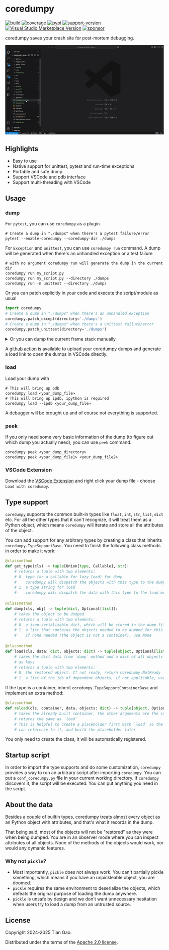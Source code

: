 # coredumpy

[![build](https://github.com/gaogaotiantian/coredumpy/actions/workflows/build_test.yaml/badge.svg)](https://github.com/gaogaotiantian/coredumpy/actions/workflows/build_test.yaml)
[![coverage](https://img.shields.io/codecov/c/github/gaogaotiantian/coredumpy)](https://codecov.io/gh/gaogaotiantian/coredumpy)
[![pypi](https://img.shields.io/pypi/v/coredumpy.svg)](https://pypi.org/project/coredumpy/)
[![support-version](https://img.shields.io/pypi/pyversions/coredumpy)](https://img.shields.io/pypi/pyversions/coredumpy)
[![Visual Studio Marketplace Version](https://img.shields.io/visual-studio-marketplace/v/gaogaotiantian.coredumpy-vscode)](https://marketplace.visualstudio.com/items?itemName=gaogaotiantian.coredumpy-vscode)
[![sponsor](https://img.shields.io/badge/%E2%9D%A4-Sponsor%20me-%23c96198?style=flat&logo=GitHub)](https://github.com/sponsors/gaogaotiantian)

coredumpy saves your crash site for post-mortem debugging.

<p align="center">
    <img src="img/showcase.gif" />
</p>


## Highlights

* Easy to use
* Native support for unittest, pytest and run-time exceptions
* Portable and safe dump
* Support VSCode and pdb interface
* Support multi-threading with VSCode

## Usage

### dump

For `pytest`, you can use `coredumpy` as a plugin

```
# Create a dump in "./dumps" when there's a pytest failure/error
pytest --enable-coredumpy --coredumpy-dir ./dumps
```

For `Exception` and `unittest`, you can use `coredumpy run` command.
A dump will be generated when there's an unhandled exception or a test failure

```
# with no argument coredumpy run will generate the dump in the current dir
coredumpy run my_script.py
coredumpy run my_script.py --directory ./dumps
coredumpy run -m unittest --directory ./dumps
```

Or you can patch explicitly in your code and execute the script/module as usual

```python
import coredumpy
# Create a dump in "./dumps" when there's an unhandled exception
coredumpy.patch_except(directory='./dumps')
# Create a dump in "./dumps" when there's a unittest failure/error
coredumpy.patch_unittest(directory='./dumps')
```

<details>

<summary>
Or you can dump the current frame stack manually
</summary>

```python
import coredumpy

# Without frame argument, top frame will be the caller of coredumpy.dump()
coredumpy.dump()
# Specify a specific frame as the top frame to dump
coredumpy.dump(frame)
# Set the search depth to 2 to reduce the dump size
coredumpy.dump(depth=2)
# Specify a filename to save the dump, without it a unique name will be generated
coredumpy.dump(path='coredumpy.dump')
# You can use a function for path
coredumpy.dump(path=lambda: f"coredumpy_{time.time()}.dump")
# Specify a directory to keep the dump
coredumpy.dump(directory='./dumps')
# Specify the description of the dump for peek
coredumpy.dump(description="a random dump")
```

</details>

A [github action](https://github.com/gaogaotiantian/upload-coredumpy) is available
to upload your coredumpy dumps and generate a load link to open the dumps in VSCode
directly.

### load

Load your dump with

```
# This will bring up pdb
coredumpy load <your_dump_file>
# This will bring up ipdb, ipython is required
coredumpy load --ipdb <your_dump_file>
```

A debugger will be brought up and of course not everything is supported.

### peek

If you only need some very basic information of the dump (to figure out which dump
you actually need), you can use `peek` command.

```
coredumpy peek <your_dump_directory>
coredumpy peek <your_dump_file1> <your_dump_file2>
```

### VSCode Extension

Download the [VSCode Extension](https://marketplace.visualstudio.com/items?itemName=gaogaotiantian.coredumpy-vscode)
and right click your dump file - choose `Load with coredumpy`.

## Type support

`coredumpy` supports the common built-in types like `float`, `int`, `str`, `list`,
`dict` etc. For all the other types that it can't recognize, it will treat them as
a Python object, which means `coredumpy` will iterate and store all the attributes
of the object.

You can add support for any arbitrary types by creating a class that inherits
`coredumpy.TypeSupportBase`. You need to finish the following class methods in
order to make it work:

```python
@classmethod
def get_type(cls) -> tuple[Union[type, Callable], str]:
    # returns a tuple with two elements:
    # 0. type (or a callable for lazy load) for dump
    #    coredumpy will dispatch the objects with this type to the dump method
    # 1. a type string for load
    #    coredumpy will dispatch the data with this type to the load method

@classmethod
def dump(cls, obj) -> tuple[dict, Optional[list]]:
    # takes the object to be dumped
    # returns a tuple with two elements:
    # 0. a json-serializable dict, which will be stored in the dump file
    # 1. a list that contains the objects needed to be dumped for this object
    #    if none needed (the object is not a container), use None

@classmethod
def load(cls, data: dict, objects: dict) -> tuple[object, Optional[list[str]]]:
    # takes the dict data from `dump` method and a dict of all objects with the ids
    # as keys
    # returns a tuple with two elements:
    # 0. the restored object. If not ready, return coredumpy.NotReady
    # 1. a list of the ids of dependent objects, if not applicable, use None
```

If the type is a container, inherit `coredumpy.TypeSupportContainerBase` and
implement an extra method:

```python
@classmethod
def reload(cls, container, data, objects: dict) -> tuple[object, Optional[list[str]]]:
    # takes the already built container, the other arguments are the same as `load`
    # returns the same as `load`
    # This is helpful to create a placeholder first with `load` so the other objects
    # can reference to it, and build the placeholder later
```

You only need to create the class, it will be automatically registered.

## Startup script

In order to import the type supports and do some customization, `coredumpy` provides
a way to run an arbitrary script after importing `coredumpy`. You can put a
`conf_coredumpy.py` file in your current working directory. If `coredumpy` discovers
it, the script will be executed. You can put anything you need in the script.

## About the data

Besides a couple of builtin types, coredumpy treats almost every object as an
Python object with attributes, and that's what it records in the dump.

That being said, most of the objects will not be "restored" as they were when
being dumped. You are in an observer mode where you can inspect attributes of
all objects. None of the methods of the objects would work, nor would any
dymanic features.

### Why not `pickle`?

* Most importantly, `pickle` does not always work. You can't partially pickle
  something, which means if you have an unpickleable object, you are doomed.
* `pickle` requires the same environment to deserialize the objects, which
  defeats the original purpose of loading the dump anywhere.
* `pickle` is unsafe by design and we don't want unnecessary hesitation when
  users try to load a dump from an untrusted source.

## License

Copyright 2024-2025 Tian Gao.

Distributed under the terms of the  [Apache 2.0 license](https://github.com/gaogaotiantian/coredumpy/blob/master/LICENSE).

